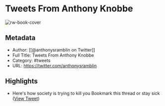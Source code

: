 # Tweets From Anthony Knobbe

![rw-book-cover](https://pbs.twimg.com/profile_images/1486671769138249735/2TUvEmZQ.jpg)

## Metadata
- Author: [[@anthonysramblin on Twitter]]
- Full Title: Tweets From Anthony Knobbe
- Category: #tweets
- URL: https://twitter.com/anthonysramblin

## Highlights
- Here's how society is trying to kill you
  Bookmark this thread or stay sick ([View Tweet](https://twitter.com/anthonysramblin/status/1504479536846544905))
